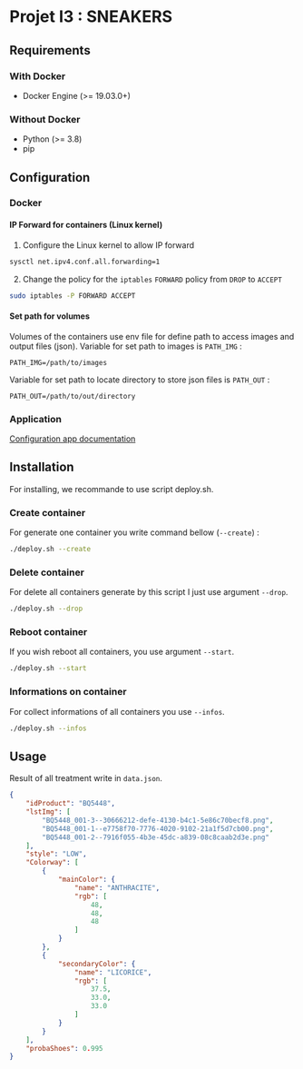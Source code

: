 # Projet I3 : SNEAKERS
## Requirements
### With Docker
* Docker Engine (>= 19.03.0+)
### Without Docker
* Python (>= 3.8)
* pip
## Configuration 
### Docker
#### IP Forward for containers (Linux kernel)
1. Configure the Linux kernel to allow IP forward
```bash
sysctl net.ipv4.conf.all.forwarding=1
```
2. Change the policy for the `iptables` `FORWARD` policy from `DROP` to `ACCEPT`
```bash
sudo iptables -P FORWARD ACCEPT
```
#### Set path for volumes
Volumes of the containers use env file for define path to access images and output files (json).
Variable for set path to images is `PATH_IMG` : 
```
PATH_IMG=/path/to/images
```
Variable for set path to locate directory to store json files is `PATH_OUT` :
```
PATH_OUT=/path/to/out/directory
```
### Application
[Configuration app documentation](config/config-doc.md)
## Installation
For installing, we recommande to use script deploy.sh. 
### Create container
For generate one container you write command bellow (`--create`) :
```bash
./deploy.sh --create
```
### Delete container
For delete all containers generate by this script I just use argument `--drop`.
```bash
./deploy.sh --drop
```
### Reboot container
If you wish reboot all containers, you use argument `--start`.
```bash
./deploy.sh --start
```
### Informations on container
For collect informations of all containers you use `--infos`.
```bash
./deploy.sh --infos
```
## Usage
Result of all treatment write in `data.json`.
```json
{
    "idProduct": "BQ5448",
    "lstImg": [
        "BQ5448_001-3--30666212-defe-4130-b4c1-5e86c70becf8.png",
        "BQ5448_001-1--e7758f70-7776-4020-9102-21a1f5d7cb00.png",
        "BQ5448_001-2--7916f055-4b3e-45dc-a839-08c8caab2d3e.png"
    ],
    "style": "LOW",
    "Colorway": [
        {
            "mainColor": {
                "name": "ANTHRACITE",
                "rgb": [
                    48,
                    48,
                    48
                ]
            }
        },
        {
            "secondaryColor": {
                "name": "LICORICE",
                "rgb": [
                    37.5,
                    33.0,
                    33.0
                ]
            }
        }
    ],
    "probaShoes": 0.995
}
```